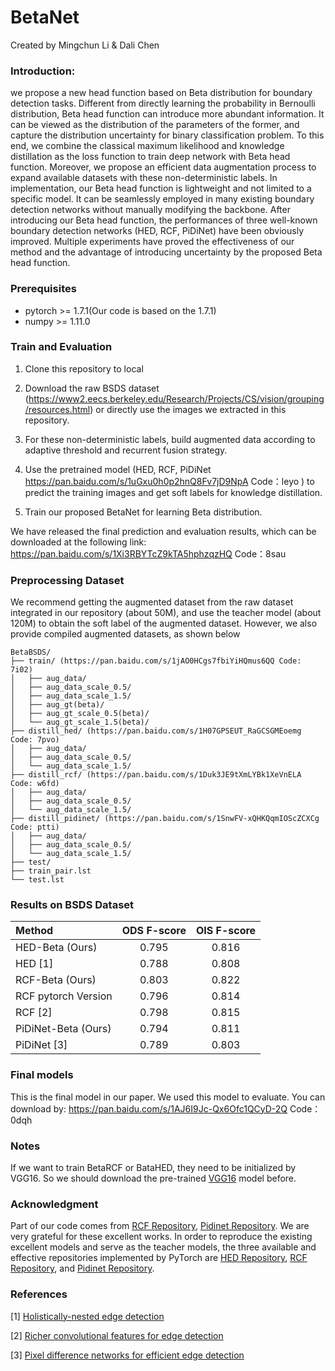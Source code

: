 # BetaNet
Created by Mingchun Li & Dali Chen

### Introduction:

we propose a new head function based on Beta distribution for boundary detection tasks. 
Different from directly learning the probability in Bernoulli distribution, 
Beta head function can introduce more abundant information. 
It can be viewed as the distribution of the parameters of the former, 
and capture the distribution uncertainty for binary classification problem. 
To this end, we combine the classical maximum likelihood and knowledge distillation 
as the loss function to train deep network with Beta head function. 
Moreover, we propose an efficient data augmentation process to expand available datasets 
with these non-deterministic labels. 
In implementation, our Beta head function is lightweight and not limited to a specific model. 
It can be seamlessly employed in many existing boundary detection networks without manually 
modifying the backbone. 
After introducing our Beta head function, the performances of three well-known boundary 
detection networks (HED, RCF, PiDiNet) have been obviously improved. 
Multiple experiments have proved the effectiveness of our method and the advantage of 
introducing uncertainty by the proposed Beta head function.



### Prerequisites

- pytorch >= 1.7.1(Our code is based on the 1.7.1)
- numpy >= 1.11.0

### Train and Evaluation
1. Clone this repository to local

2. Download the raw BSDS dataset (https://www2.eecs.berkeley.edu/Research/Projects/CS/vision/grouping/resources.html) or directly use the images we extracted in this repository.

3. For these non-deterministic labels, build augmented data according to adaptive threshold and recurrent fusion strategy.

4. Use the pretrained model (HED, RCF, PiDiNet https://pan.baidu.com/s/1uGxu0h0p2hnQ8Fv7jD9NpA Code：leyo ) to predict the training images and get soft labels for knowledge distillation.

5. Train our proposed BetaNet for learning Beta distribution.

We have released the final prediction and evaluation results, which can be downloaded at the following link:
https://pan.baidu.com/s/1Xi3RBYTcZ9kTA5hphzqzHQ Code：8sau

### Preprocessing Dataset 
We recommend getting the augmented dataset from the raw dataset integrated in our repository (about 50M), 
and use the teacher model (about 120M) to obtain the soft label of the augmented dataset. 
However, we also provide compiled augmented datasets, as shown below

```
BetaBSDS/
├── train/ (https://pan.baidu.com/s/1jAO0HCgs7fbiYiHQmus6QQ Code: 7i02)
│   ├── aug_data/ 
│   ├── aug_data_scale_0.5/
│   ├── aug_data_scale_1.5/
│   ├── aug_gt(beta)/
│   ├── aug_gt_scale_0.5(beta)/
│   └── aug_gt_scale_1.5(beta)/
├── distill_hed/ (https://pan.baidu.com/s/1H07GPSEUT_RaGCSGMEoemg Code: 7pvo)
│   ├── aug_data/
│   ├── aug_data_scale_0.5/
│   └── aug_data_scale_1.5/
├── distill_rcf/ (https://pan.baidu.com/s/1Duk3JE9tXmLYBk1XeVnELA Code: w6fd)
│   ├── aug_data/
│   ├── aug_data_scale_0.5/
│   └── aug_data_scale_1.5/
├── distill_pidinet/ (https://pan.baidu.com/s/1SnwFV-xQHKQqmIOScZCXCg Code: ptti)
│   ├── aug_data/
│   ├── aug_data_scale_0.5/
│   └── aug_data_scale_1.5/
├── test/
├── train_pair.lst
└── test.lst
```

### Results on BSDS Dataset
| Method |ODS F-score |OIS F-score |
|:-----|:-----:|:-----:| 
| HED-Beta (Ours)| 0.795 | 0.816 |
| HED [1]| 0.788 | 0.808  |
| RCF-Beta (Ours)| 0.803 | 0.822 |
| RCF pytorch Version| 0.796 | 0.814 |
| RCF [2]| 0.798 | 0.815  |
| PiDiNet-Beta (Ours)| 0.794 | 0.811 |
| PiDiNet [3]| 0.789 | 0.803  |

### Final models
This is the final model in our paper. We used this model to evaluate. You can download by:
https://pan.baidu.com/s/1AJ6I9Jc-Qx6Ofc1QCyD-2Q  Code：0dqh 

### Notes
If we want to train BetaRCF or BataHED, they need to be initialized by VGG16. 
So we should download the pre-trained [VGG16](https://drive.google.com/file/d/1lUhPKKj-BSOH7yQL0mOIavvrUbjydPp5/view?usp=sharing) model before.

### Acknowledgment
Part of our code comes from [RCF Repository](https://github.com/yun-liu/rcf#testing-rcf), [Pidinet Repository](https://github.com/zhuoinoulu/pidinet). We are very grateful for these excellent works.
In order to reproduce the existing excellent models and serve as the teacher models, 
the three available and effective repositories implemented by PyTorch are [HED Repository](https://github.com/xwjabc/hed), 
[RCF Repository](https://github.com/balajiselvaraj1601/RCF_Pytorch_Updated), and [Pidinet Repository](https://github.com/zhuoinoulu/pidinet).

### References
[1] <a href="https://arxiv.org/abs/1504.06375v2">Holistically-nested edge detection</a>

[2] <a href="https://arxiv.org/abs/1612.02103v3">Richer convolutional features for edge detection</a>

[3] <a href="https://arxiv.org/abs/2108.07009">Pixel difference networks for efficient edge detection</a>